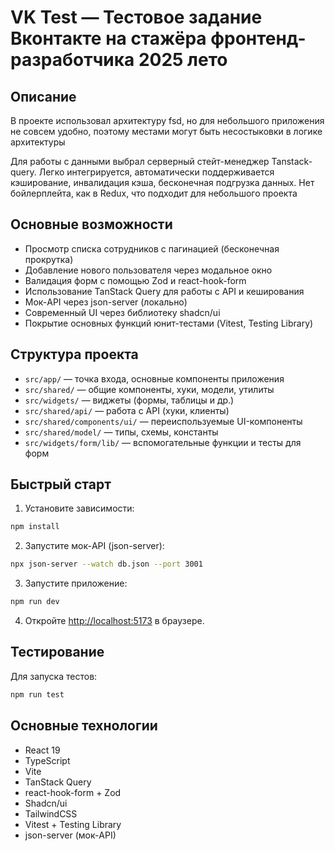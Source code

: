 # VK Test — Тестовое задание Вконтакте на стажёра фронтенд-разработчика 2025 лето

## Описание

В проекте использовал архитектуру fsd, но для небольшого приложения не совсем удобно, поэтому местами могут быть несостыковки в логике архитектуры

Для работы с данными выбрал серверный стейт-менеджер Tanstack-query. Легко интегрируется, автоматически поддерживается кэширование, инвалидация кэша, бесконечная подгрузка данных. Нет бойлерплейта, как в Redux, что подходит для небольшого проекта


## Основные возможности

- Просмотр списка сотрудников с пагинацией (бесконечная прокрутка)
- Добавление нового пользователя через модальное окно
- Валидация форм с помощью Zod и react-hook-form
- Использование TanStack Query для работы с API и кеширования
- Мок-API через json-server (локально)
- Современный UI через библиотеку shadcn/ui 
- Покрытие основных функций юнит-тестами (Vitest, Testing Library)


## Структура проекта

- `src/app/` — точка входа, основные компоненты приложения
- `src/shared/` — общие компоненты, хуки, модели, утилиты
- `src/widgets/` — виджеты (формы, таблицы и др.)
- `src/shared/api/` — работа с API (хуки, клиенты)
- `src/shared/components/ui/` — переиспользуемые UI-компоненты
- `src/shared/model/` — типы, схемы, константы
- `src/widgets/form/lib/` — вспомогательные функции и тесты для форм

## Быстрый старт

1. Установите зависимости:

```sh
npm install
```

2. Запустите мок-API (json-server):

```sh
npx json-server --watch db.json --port 3001
```

3. Запустите приложение:

```sh
npm run dev
```

4. Откройте [http://localhost:5173](http://localhost:5173) в браузере.

## Тестирование

Для запуска тестов:

```sh
npm run test
```

## Основные технологии

- React 19
- TypeScript
- Vite
- TanStack Query
- react-hook-form + Zod
- Shadcn/ui
- TailwindCSS
- Vitest + Testing Library
- json-server (мок-API)
